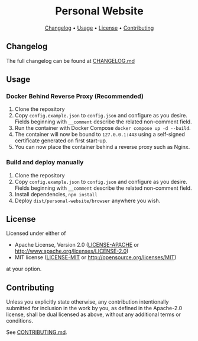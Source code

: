 <h1 align="center">
  <br>
  Personal Website
  <br>
</h1>

<h4 align="center"></h4>

<p align="center">
</p>

<p align="center">
  <a href="#changelog">Changelog</a> •
  <a href="#usage">Usage</a> •
  <a href="#license">License</a> •
  <a href="#contributing">Contributing</a>
</p>

## Changelog

The full changelog can be found at [CHANGELOG.md](CHANGELOG.md)

## Usage

### Docker Behind Reverse Proxy (Recommended)

1. Clone the repository
2. Copy `config.example.json` to `config.json` and configure as you desire. Fields beginning with `__comment` describe
   the related non-comment field.
3. Run the container with Docker Compose `docker compose up -d --build`.
4. The container will now be bound to `127.0.0.1:443` using a self-signed certificate generated on first start-up.
5. You can now place the container behind a reverse proxy such as Nginx.

### Build and deploy manually

1. Clone the repository
2. Copy `config.example.json` to `config.json` and configure as you desire. Fields beginning with `__comment` describe
   the related non-comment field.
3. Install dependencies, `npm install`
4. Deploy `dist/personal-website/browser` anywhere you wish.

## License

Licensed under either of

- Apache License, Version 2.0
  ([LICENSE-APACHE](LICENSE-APACHE) or http://www.apache.org/licenses/LICENSE-2.0)
- MIT license
  ([LICENSE-MIT](LICENSE-MIT) or http://opensource.org/licenses/MIT)

at your option.

## Contributing

Unless you explicitly state otherwise, any contribution intentionally submitted
for inclusion in the work by you, as defined in the Apache-2.0 license, shall be
dual licensed as above, without any additional terms or conditions.

See [CONTRIBUTING.md](CONTRIBUTING.md).
